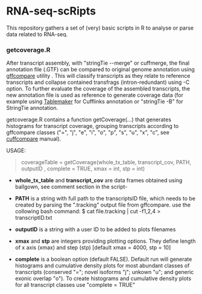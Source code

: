 # RNA-seq-scRipts
This repository gathers a set of (very) basic scripts in R to analyse or parse data related to RNA-seq. 

### getcoverage.R 

After transcript assembly, with "stringTie --merge" or cuffmerge, the final annotation file (.GTF) can be compared to original genome annotation using [gffcompare](https://github.com/gpertea/gffcompare) utility . This will classify transcripts as they relate to reference transcripts and collapse contained transfrags (intron-redundant) using -C option. To further evaluate the coverage of the assembled transcripts, the new annotation file is used as reference to generate coverage data (for example using [Tablemaker](https://github.com/leekgroup/tablemaker) for Cufflinks annotation or "stringTie -B" for StringTie annotation. 

getcoverage.R contains a function getCoverage(...) that generates histograms for transcript coverage, grouping transcripts according to gffcompare classes ("=", "j", "e", "i", "o", "p", "s", "u", "x", "c", see [cuffcompare](http://cole-trapnell-lab.github.io/cufflinks/cuffcompare/index.html) manual).

USAGE:

> coverageTable = getCoverage(whole_tx_table, transcript_cov,
                 PATH, outputID , complete = TRUE, xmax = int, stp = int)
                 
* **whole_tx_table** and **transcript_cov** are data frames obtained using ballgown, see comment section in the script-

* **PATH** is a string with full path to the transcriptsID file, which needs to be created by parsing the ".tracking" output file from gffcompare. use the collowing bash command:
$ cat file.tracking | cut -f1,2,4 > transcriptID.txt

* **outputID** is a string with a user ID to be added to plots filenames

* **xmax** and **stp** are integers providing plotting options. They define length of x axis (xmax) and step (stp) [default xmax = 4000, stp = 10]         

* **complete** is a boolean option (default FALSE). Default run will generate histograms and cumulative density plots for most abundant classes of transcripts (conserved "="; novel isoforms "j"; unkown "u"; and generic exonic overlap "o"). To create histograms and cumulative density plots for all  transcript classes use "complete = TRUE"

